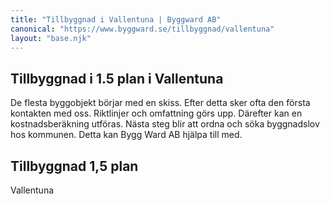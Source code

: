 ```yaml
---
title: "Tillbyggnad i Vallentuna | Byggward AB"
canonical: "https://www.byggward.se/tillbyggnad/vallentuna"
layout: "base.njk"
---
```


<section>
  <h1>Tillbyggnad i 1.5 plan i Vallentuna</h1>
  <p>
    De flesta byggobjekt börjar med en skiss. Efter detta sker ofta den
    första kontakten med oss. Riktlinjer och omfattning görs upp. Därefter
    kan en kostnadsberäkning utföras. Nästa steg blir att ordna och söka
    byggnadslov hos kommunen. Detta kan Bygg Ward AB hjälpa till med.
  </p>
  </section>
  <section class="split-section split-reverse">
    <div>
      <h2>Tillbyggnad 1,5 plan</h2>
      <p>Vallentuna</p>
    </div>
    <div>
      <img src="/images/gallery/31.png" alt="">
    </div>
  </section>
